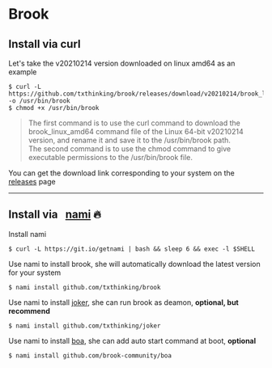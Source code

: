 # Brook

## Install via curl

Let's take the v20210214 version downloaded on linux amd64 as an example

```
$ curl -L https://github.com/txthinking/brook/releases/download/v20210214/brook_linux_amd64 -o /usr/bin/brook
$ chmod +x /usr/bin/brook
```

> The first command is to use the curl command to download the brook_linux_amd64 command file of the Linux 64-bit v20210214 version, and rename it and save it to the /usr/bin/brook path.<br/>
> The second command is to use the chmod command to give executable permissions to the /usr/bin/brook file.

You can get the download link corresponding to your system on the [releases](https://github.com/txthinking/brook/releases) page

---

## Install via &nbsp; [nami](https://github.com/txthinking/nami) 🔥

Install nami

```
$ curl -L https://git.io/getnami | bash && sleep 6 && exec -l $SHELL
```

Use nami to install brook, she will automatically download the latest version for your system

```
$ nami install github.com/txthinking/brook
```

Use nami to install [joker](https://github.com/txthinking/joker), she can run brook as deamon, **optional, but recommend**

```
$ nami install github.com/txthinking/joker
```

Use nami to install [boa](https://github.com/brook-community/boa), she can add auto start command at boot, **optional**

```
$ nami install github.com/brook-community/boa
```

